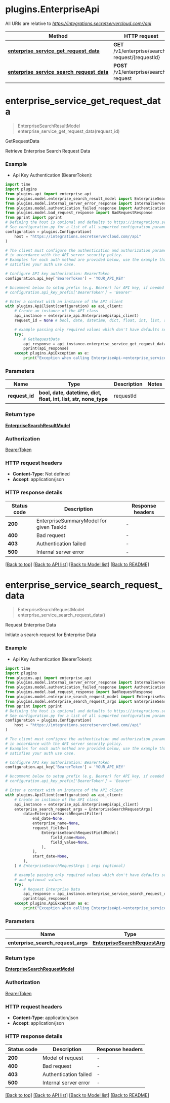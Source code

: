 # plugins.EnterpriseApi

All URIs are relative to *https://integrations.secretservercloud.com//api*

Method | HTTP request | Description
------------- | ------------- | -------------
[**enterprise_service_get_request_data**](EnterpriseApi.md#enterprise_service_get_request_data) | **GET** /v1/enterprise/search-request/{requestId} | GetRequestData
[**enterprise_service_search_request_data**](EnterpriseApi.md#enterprise_service_search_request_data) | **POST** /v1/enterprise/search-request | Request Enterprise Data


# **enterprise_service_get_request_data**
> EnterpriseSearchResultModel enterprise_service_get_request_data(request_id)

GetRequestData

Retrieve Enterprise Search Request Data

### Example

* Api Key Authentication (BearerToken):

```python
import time
import plugins
from plugins.api import enterprise_api
from plugins.model.enterprise_search_result_model import EnterpriseSearchResultModel
from plugins.model.internal_server_error_response import InternalServerErrorResponse
from plugins.model.authentication_failed_response import AuthenticationFailedResponse
from plugins.model.bad_request_response import BadRequestResponse
from pprint import pprint
# Defining the host is optional and defaults to https://integrations.secretservercloud.com//api
# See configuration.py for a list of all supported configuration parameters.
configuration = plugins.Configuration(
    host = "https://integrations.secretservercloud.com//api"
)

# The client must configure the authentication and authorization parameters
# in accordance with the API server security policy.
# Examples for each auth method are provided below, use the example that
# satisfies your auth use case.

# Configure API key authorization: BearerToken
configuration.api_key['BearerToken'] = 'YOUR_API_KEY'

# Uncomment below to setup prefix (e.g. Bearer) for API key, if needed
# configuration.api_key_prefix['BearerToken'] = 'Bearer'

# Enter a context with an instance of the API client
with plugins.ApiClient(configuration) as api_client:
    # Create an instance of the API class
    api_instance = enterprise_api.EnterpriseApi(api_client)
    request_id = None # bool, date, datetime, dict, float, int, list, str, none_type | requestId

    # example passing only required values which don't have defaults set
    try:
        # GetRequestData
        api_response = api_instance.enterprise_service_get_request_data(request_id)
        pprint(api_response)
    except plugins.ApiException as e:
        print("Exception when calling EnterpriseApi->enterprise_service_get_request_data: %s\n" % e)
```


### Parameters

Name | Type | Description  | Notes
------------- | ------------- | ------------- | -------------
 **request_id** | **bool, date, datetime, dict, float, int, list, str, none_type**| requestId |

### Return type

[**EnterpriseSearchResultModel**](EnterpriseSearchResultModel.md)

### Authorization

[BearerToken](../README.md#BearerToken)

### HTTP request headers

 - **Content-Type**: Not defined
 - **Accept**: application/json


### HTTP response details

| Status code | Description | Response headers |
|-------------|-------------|------------------|
**200** | EnterpriseSummaryModel for given TaskId |  -  |
**400** | Bad request |  -  |
**403** | Authentication failed |  -  |
**500** | Internal server error |  -  |

[[Back to top]](#) [[Back to API list]](../README.md#documentation-for-api-endpoints) [[Back to Model list]](../README.md#documentation-for-models) [[Back to README]](../README.md)

# **enterprise_service_search_request_data**
> EnterpriseSearchRequestModel enterprise_service_search_request_data()

Request Enterprise Data

Initiate a search request for Enterprise Data

### Example

* Api Key Authentication (BearerToken):

```python
import time
import plugins
from plugins.api import enterprise_api
from plugins.model.internal_server_error_response import InternalServerErrorResponse
from plugins.model.authentication_failed_response import AuthenticationFailedResponse
from plugins.model.bad_request_response import BadRequestResponse
from plugins.model.enterprise_search_request_model import EnterpriseSearchRequestModel
from plugins.model.enterprise_search_request_args import EnterpriseSearchRequestArgs
from pprint import pprint
# Defining the host is optional and defaults to https://integrations.secretservercloud.com//api
# See configuration.py for a list of all supported configuration parameters.
configuration = plugins.Configuration(
    host = "https://integrations.secretservercloud.com//api"
)

# The client must configure the authentication and authorization parameters
# in accordance with the API server security policy.
# Examples for each auth method are provided below, use the example that
# satisfies your auth use case.

# Configure API key authorization: BearerToken
configuration.api_key['BearerToken'] = 'YOUR_API_KEY'

# Uncomment below to setup prefix (e.g. Bearer) for API key, if needed
# configuration.api_key_prefix['BearerToken'] = 'Bearer'

# Enter a context with an instance of the API client
with plugins.ApiClient(configuration) as api_client:
    # Create an instance of the API class
    api_instance = enterprise_api.EnterpriseApi(api_client)
    enterprise_search_request_args = EnterpriseSearchRequestArgs(
        data=EnterpriseSearchRequestFilter(
            end_date=None,
            enterprise_name=None,
            request_fields=[
                EnterpriseSearchRequestFieldModel(
                    field_name=None,
                    field_value=None,
                ),
            ],
            start_date=None,
        ),
    ) # EnterpriseSearchRequestArgs | args (optional)

    # example passing only required values which don't have defaults set
    # and optional values
    try:
        # Request Enterprise Data
        api_response = api_instance.enterprise_service_search_request_data(enterprise_search_request_args=enterprise_search_request_args)
        pprint(api_response)
    except plugins.ApiException as e:
        print("Exception when calling EnterpriseApi->enterprise_service_search_request_data: %s\n" % e)
```


### Parameters

Name | Type | Description  | Notes
------------- | ------------- | ------------- | -------------
 **enterprise_search_request_args** | [**EnterpriseSearchRequestArgs**](EnterpriseSearchRequestArgs.md)| args | [optional]

### Return type

[**EnterpriseSearchRequestModel**](EnterpriseSearchRequestModel.md)

### Authorization

[BearerToken](../README.md#BearerToken)

### HTTP request headers

 - **Content-Type**: application/json
 - **Accept**: application/json


### HTTP response details

| Status code | Description | Response headers |
|-------------|-------------|------------------|
**200** | Model of request |  -  |
**400** | Bad request |  -  |
**403** | Authentication failed |  -  |
**500** | Internal server error |  -  |

[[Back to top]](#) [[Back to API list]](../README.md#documentation-for-api-endpoints) [[Back to Model list]](../README.md#documentation-for-models) [[Back to README]](../README.md)


